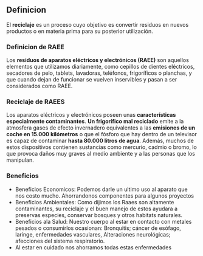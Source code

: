 ## Definicion
El **reciclaje** es un proceso cuyo objetivo es convertir residuos en nuevos productos o en materia prima para su posterior utilización.
### Definicion de RAEE
Los **residuos de aparatos eléctricos y electrónicos (RAEE)** son aquellos elementos que utilizamos diariamente, como cepillos de dientes eléctricos, secadores de pelo, tablets, lavadoras, teléfonos, frigoríficos o planchas, y que cuando dejan de funcionar se vuelven inservibles y pasan a ser considerados como RAEE.
### Reciclaje de RAEES
Los aparatos eléctricos y electrónicos poseen unas **características especialmente contaminantes**. **Un frigorífico mal reciclado** emite a la atmosfera gases de efecto invernadero equivalentes a las **emisiones de un coche en 15.000 kilómetros** o que el fósforo que hay dentro de un televisor es capaz de contaminar **hasta 80.000 litros de agua**. Además, muchos de estos dispositivos contienen sustancias como mercurio, cadmio o bromo, lo que provoca daños muy graves al medio ambiente y a las personas que los manipulan.
### Beneficios
- Beneficios Economicos: Podemos darle un ultimo uso al aparato que nos costo mucho. Ahorrandonos componentes para algunos proyectos
- Beneficios Ambientales: Como dijimos los Raaes son altamente contaminantes, su reciclaje y el buen manejo de estos ayudara a preservas especies, conservar bosques y otros habitats naturales.
- Beneficios ala Salud: Nuestro cuerpo al estar en contacto con metales pesados o consumirlos ocasionan: Bronquitis; cáncer de esófago, laringe, enfermedades vasculares, Alteraciones neurológicas; afecciones del sistema respiratorio.
- Al estar en cuidado nos ahorramos todas estas enfermedades


<!--stackedit_data:
eyJoaXN0b3J5IjpbMjUxNTU2MTIyLC0xMDM4ODMwOTkzLDE1Mj
E3OTQ1Nl19
-->